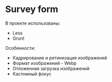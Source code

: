 # Survey form

В проекте использованы:

- Less
- Grunt

Особенности:

- Кадрирование и ретинизация изображений
- Формат изображений - Webp
- Отложенная загрузка изображений
- Кастомный фокус
